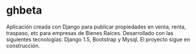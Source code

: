 # ghbeta
Aplicación creada con Django para publicar propiedades en venta, renta, traspaso, etc para empresas de Bienes Raíces.
Desarrollado con las siguientes tecnologías: Django 1.5, Bootstrap y Mysql. 
El proyecto sigue en construcción.
